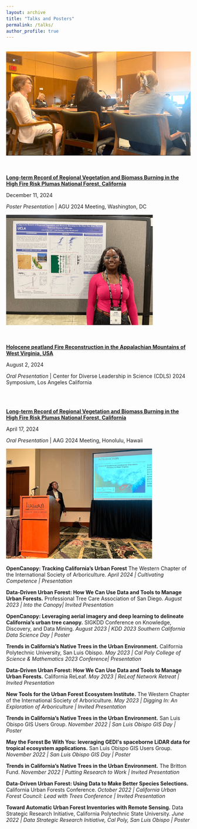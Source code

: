 ```yaml
---
layout: archive
title: "Talks and Posters"
permalink: /talks/
author_profile: true
---
```

<br>
<div><img src="/images/joan-speaking.png" alt="Joan speaking" style="width: 100%; max-height: 300px; object-fit: cover;"></div>

<div class="list__item">
  <br>
<br>
  <article class="archive__item" itemscope="" itemtype="http://schema.org/CreativeWork">
  <p class="archive__item-title" itemprop="headline" style="font-weight: 700;">
    <a href="https://agu.confex.com/agu/agu24/meetingapp.cgi/Paper/1573428" rel="permalink" target="_blank">
    Long-term Record of Regional Vegetation and Biomass Burning in the High Fire Risk Plumas National Forest, California
    </a>
  </p>
  <p class="page__meta" stye="font-size: 0.75em; color: ##9ba1a6;"><i class="fas fa-calendar-alt" aria-hidden="true"></i>  December 11, 2024</p>
  <p class="archive__item-excerpt" itemprop="description"><i>Poster Presentation</i> | AGU 2024 Meeting, Washington, DC</p>
    <div><img src="/images/joan-washington.png" alt="Joan in Washington DC" style="max-height: 300px; width: auto; object-fit: cover;"></div>
  </article>
</div>



<div class="list__item">
  <br>
<br>
  <article class="archive__item" itemscope="" itemtype="http://schema.org/CreativeWork">
  <p class="archive__item-title" itemprop="headline" style="font-weight: 700;">
    <a href="https://www.sustain.ucla.edu/event/summer-2024-cdls-research-and-outreach-symposium/" rel="permalink" target="_blank">
    Holocene peatland Fire Reconstruction in the Appalachian Mountains of West Virginia, USA
    </a>
  </p>
  <p class="page__meta" stye="font-size: 0.75em; color: ##9ba1a6;"><i class="fas fa-calendar-alt" aria-hidden="true"></i>  August 2, 2024</p>
  <p class="archive__item-excerpt" itemprop="description"><i>Oral Presentation</i> | Center for Diverse Leadership in Science (CDLS) 2024 Symposium, Los Angeles California
</p>
  </article>
</div>




<div class="list__item">
  <br>
<br>
  <article class="archive__item" itemscope="" itemtype="http://schema.org/CreativeWork">
  <p class="archive__item-title" itemprop="headline" style="font-weight: 700;">
    <a href="https://agu.confex.com/agu/agu24/meetingapp.cgi/Paper/1573428" rel="permalink" target="_blank">
    Long-term Record of Regional Vegetation and Biomass Burning in the High Fire Risk Plumas National Forest, California
    </a>
  </p>
  <p class="page__meta" stye="font-size: 0.75em; color: ##9ba1a6;"><i class="fas fa-calendar-alt" aria-hidden="true"></i>  April 17, 2024</p>
  <p class="archive__item-excerpt" itemprop="description"><i>Oral Presentation</i> | AAG 2024 Meeting, Honolulu, Hawaii</p>
    <div><img src="/images/joan-hawaii.png" alt="Joan in Hawaii" style="max-height: 300px; width: auto; object-fit: cover;"></div>
  </article>
</div>




**OpenCanopy: Tracking California’s Urban Forest** The Western Chapter of the International Society of Arboriculture. 
*April 2024 | Cultivating Competence | Presentation*

**Data-Driven Urban Forest: How We Can Use Data and Tools to Manage Urban Forests.** Professional Tree Care Association of San Diego.
*August 2023 | Into the Canopy| Invited Presentation*

**OpenCanopy: Leveraging aerial imagery and deep learning to delineate California’s urban tree canopy.** SIGKDD Conference on Knowledge, Discovery, and Data Mining. 
*August 2023 | KDD 2023 Southern California Data Science Day | Poster*

**Trends in California’s Native Trees in the Urban Environment.** California Polytechnic University, San Luis Obispo. 
*May 2023 | Cal Poly College of Science & Mathematics 2023 Conference| Presentation*

**Data-Driven Urban Forest: How We Can Use Data and Tools to Manage Urban Forests.** California ReLeaf. 
*May 2023 | ReLeaf Network Retreat | Invited Presentation*

**New Tools for the Urban Forest Ecosystem Institute.** The Western Chapter of the International Society of Arboriculture. 
*May 2023 | Digging In: An Exploration of Arboriculture | Invited Presentation*

**Trends in California’s Native Trees in the Urban Environment.** San Luis Obispo GIS Users 	Group.
*November 2022 | San Luis Obispo GIS Day | Poster*

**May the Forest Be With You: leveraging GEDI's spaceborne LiDAR data for tropical ecosystem applications.** San Luis Obispo GIS Users 	Group.
*November 2022 | San Luis Obispo GIS Day | Poster*

**Trends in California’s Native Trees in the Urban Environment.** The Britton Fund.
*November 2022 | Putting Research to Work | Invited Presentation*

**Data-Driven Urban Forest: Using Data to Make Better Species Selections.** California 	Urban Forests Conference.
*October 2022 | California Urban Forest Council: Lead with Trees Conference | Invited Presentation* 

**Toward Automatic Urban Forest Inventories with Remote Sensing.** Data Strategic 	Research Initiative, California Polytechnic State University. 
*June 2022 | Data Strategic Research Initiative, Cal Poly, San Luis Obispo | Poster*

